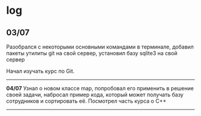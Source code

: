 # **log**
**03/07**
---
Разобрался с некоторыми основными командами в терминале, добавил пакеты утилиты git на свой сервер, установил базу sqlite3 на свой сервер

Начал изучать курс по Git.

---
**04/07**
Узнал о новом классе map, попробовал его применить в решение своей задачи, набросал пример кода, который может получать базу сотрудников и сортировать её.
Посмотрел часть курса о C++

---
